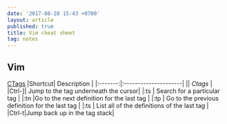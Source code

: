 ```yaml
---
date: '2017-08-28 15:43 +0700'
layout: article
published: true
title: Vim cheat sheet
tag: notes
---
```

## Vim

[CTags](https://blog.sensible.io/2014/05/09/supercharge-your-vim-into-ide-with-ctags.html)
|Shortcut| Description           |
|:-------:|:---------------------|
|| *Ctags* |
|Ctrl-]| Jump to the tag underneath the cursor|
|:ts <tag> <RET>| Search for a particular tag |
|:tn |Go to the next definition for the last tag |
|:tp | Go to the previous definition for the last tag |
|:ts | List all of the definitions of the last tag |
|Ctrl-t|Jump back up in the tag stack|
